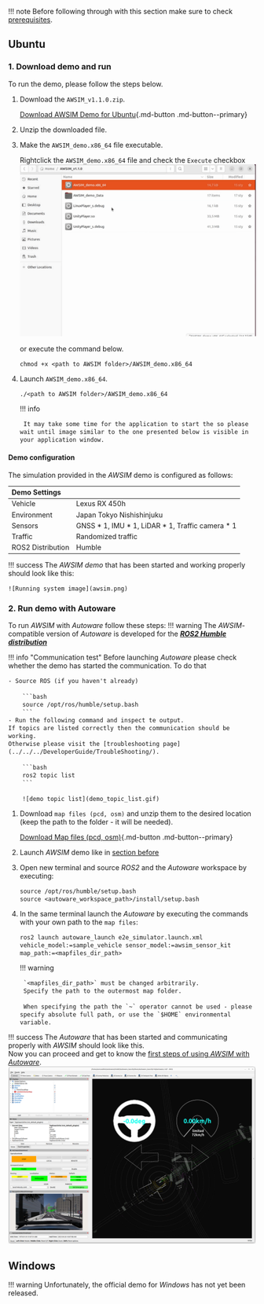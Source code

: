 !!! note
    Before following through with this section make sure to check [prerequisites](../Prerequisites/).

## Ubuntu
### 1. Download demo and run

To run the demo, please follow the steps below.

1. Download the `AWSIM_v1.1.0.zip`.

    [Download AWSIM Demo for Ubuntu](https://github.com/tier4/AWSIM/releases/download/v1.1.0/AWSIM_v1.1.0.zip){.md-button .md-button--primary}

2. Unzip the downloaded file.

3. Make the `AWSIM_demo.x86_64` file executable.

    Rightclick the `AWSIM_demo.x86_64` file and check the `Execute` checkbox
    ![Make binary executable gif](demo_executable.gif)

    or execute the command below.

    ```
    chmod +x <path to AWSIM folder>/AWSIM_demo.x86_64
    ```

4. Launch `AWSIM_demo.x86_64`.
    ```
    ./<path to AWSIM folder>/AWSIM_demo.x86_64
    ``` 

    !!! info

        It may take some time for the application to start the so please wait until image similar to the one presented below is visible in your application window.

#### Demo configuration
    
The simulation provided in the *AWSIM* demo is configured as follows:

| Demo Settings     |                                                     |
| :---------------- | :-------------------------------------------------- |
| Vehicle           | Lexus RX 450h                                       |
| Environment       | Japan Tokyo Nishishinjuku                           |
| Sensors           | GNSS * 1,  IMU * 1,  LiDAR * 1,  Traffic camera * 1 |
| Traffic           | Randomized traffic                                  |
| ROS2 Distribution | Humble                                              |


!!! success
    The *AWSIM demo* that has been started and working properly should look like this:

    ![Running system image](awsim.png)

### 2. Run demo with Autoware
To run *AWSIM* with *Autoware* follow these steps:
!!! warning
    The *AWSIM*-compatible version of *Autoware* is developed for the [***ROS2 Humble distribution***](https://docs.ros.org/en/rolling/Releases/Release-Humble-Hawksbill.html)

!!! info "Communication test"
    Before launching *Autoware* please check whether the demo has started the communication.
    To do that
    
    - Source ROS (if you haven't already)

        ```bash
        source /opt/ros/humble/setup.bash
        ```
    - Run the following command and inspect te output.
    If topics are listed correctly then the communication should be working.
    Otherwise please visit the [troubleshooting page](../../../DeveloperGuide/TroubleShooting/).

        ```bash
        ros2 topic list
        ```

        ![demo topic list](demo_topic_list.gif)
    

1. Download `map files (pcd, osm)` and unzip them to the desired location<br> (keep the path to the folder - it will be needed).

    [Download Map files (pcd, osm)](https://github.com/tier4/AWSIM/releases/download/v1.1.0/nishishinjuku_autoware_map.zip){.md-button .md-button--primary}

2. Launch *AWSIM* demo like in [section before](#download-and-run)

3. Open new terminal and source *ROS2* and the *Autoware* workspace by executing:

    ```
    source /opt/ros/humble/setup.bash
    source <autoware_workspace_path>/install/setup.bash
    ```

4. In the same terminal launch the *Autoware* by executing the commands with your own path to the `map files`:

    ```
    ros2 launch autoware_launch e2e_simulator.launch.xml vehicle_model:=sample_vehicle sensor_model:=awsim_sensor_kit map_path:=<mapfiles_dir_path>
    ```

    !!! warning

        `<mapfiles_dir_path>` must be changed arbitrarily.
        Specify the path to the outermost map folder.
        
        When specifying the path the `~` operator cannot be used - please specify absolute full path, or use the `$HOME` environmental variable.




!!! success
    The *Autoware* that has been started and communicating properly with *AWSIM* should look like this. <br>Now you can proceed and get to know the [first steps of using *AWSIM* with *Autoware*](../../FirstSteps/SetTheInitializationPosition/).
    ![autoware](autoware.png)
  


## Windows
!!! warning
    Unfortunately, the official demo for *Windows* has not yet been released.
